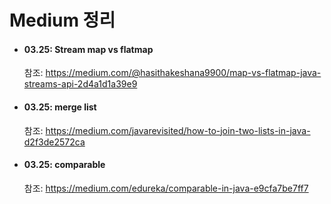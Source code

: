 # Medium 정리

- #### 03.25: Stream map vs flatmap 
  참조: https://medium.com/@hasithakeshana9900/map-vs-flatmap-java-streams-api-2d4a1d1a39e9

- #### 03.25: merge list
  참조: https://medium.com/javarevisited/how-to-join-two-lists-in-java-d2f3de2572ca
 
- #### 03.25: comparable
  참조: https://medium.com/edureka/comparable-in-java-e9cfa7be7ff7
